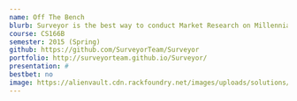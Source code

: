 ```yaml
---
name: Off The Bench
blurb: Surveyor is the best way to conduct Market Research on Millennials
course: CS166B
semester: 2015 (Spring)
github: https://github.com/SurveyorTeam/Surveyor
portfolio: http://surveyorteam.github.io/Surveyor/
presentation: #
bestbet: no
image: https://alienvault.cdn.rackfoundry.net/images/uploads/solutions/mssp/mssp-managed-services-icon.png
---
```


